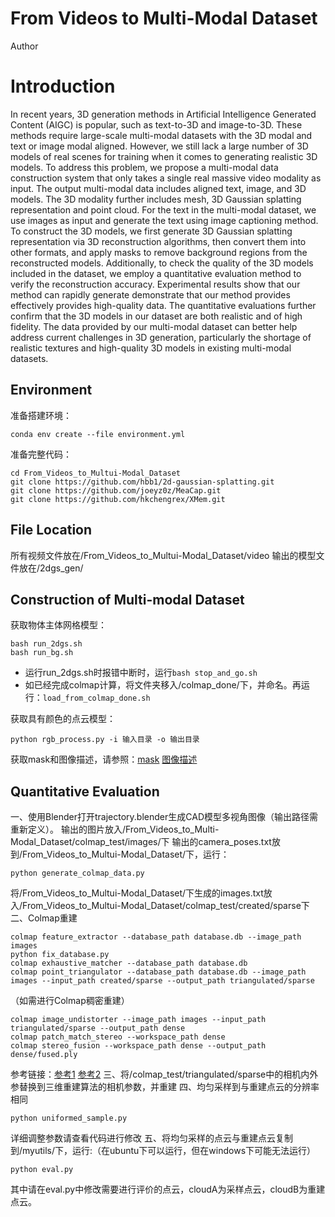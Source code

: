 ﻿# From Videos to Multi-Modal Dataset

Author


# Introduction

In recent years, 3D generation methods in Artificial Intelligence Generated Content (AIGC) is popular, such as text-to-3D and image-to-3D. These methods require large-scale multi-modal datasets with the 3D modal and text or image modal aligned. However, we still lack a large number of 3D models of real scenes for training when it comes to generating realistic 3D models. To address this problem, we propose a multi-modal data construction system that only takes a single real massive video modality as input. The output multi-modal data includes aligned text, image, and 3D models. The 3D modality further includes mesh, 3D Gaussian splatting representation and point cloud.
For the text in the multi-modal dataset, we use images as input and generate the text using image captioning method. To construct the 3D models, we first generate 3D Gaussian splatting representation via 3D reconstruction algorithms, then convert them into other formats, and apply masks to remove background regions from the reconstructed models. Additionally, to check the quality of the 3D models included in the dataset, we employ a quantitative evaluation method to verify the reconstruction accuracy. Experimental results show that our method can rapidly generate demonstrate that our method provides effectively provides high-quality data. The quantitative evaluations further confirm that the 3D models in our dataset are both realistic and of high fidelity. The data provided by our multi-modal dataset can better help address current challenges in 3D generation, particularly the shortage of realistic textures and high-quality 3D models in existing multi-modal datasets.

## Environment

准备搭建环境：

    conda env create --file environment.yml

准备完整代码：

    cd From_Videos_to_Multui-Modal_Dataset
    git clone https://github.com/hbb1/2d-gaussian-splatting.git
    git clone https://github.com/joeyz0z/MeaCap.git
    git clone https://github.com/hkchengrex/XMem.git

## File Location
所有视频文件放在/From_Videos_to_Multui-Modal_Dataset/video
输出的模型文件放在/2dgs_gen/

## Construction of Multi-modal Dataset

获取物体主体网格模型：

    bash run_2dgs.sh
    bash run_bg.sh

 - 运行run_2dgs.sh时报错中断时，运行`bash stop_and_go.sh`
 - 如已经完成colmap计算，将文件夹移入/colmap_done/下，并命名。再运行：`load_from_colmap_done.sh`

获取具有颜色的点云模型：

    python rgb_process.py -i 输入目录 -o 输出目录

获取mask和图像描述，请参照：[mask](https://github.com/hkchengrex/XMem)      [图像描述](https://github.com/joeyz0z/MeaCap?tab=readme-ov-file)

## Quantitative Evaluation

一、使用Blender打开trajectory.blender生成CAD模型多视角图像（输出路径需重新定义）。
输出的图片放入/From_Videos_to_Multi-Modal_Dataset/colmap_test/images/下
输出的camera_poses.txt放到/From_Videos_to_Multui-Modal_Dataset/下，运行：

    python generate_colmap_data.py 

将/From_Videos_to_Multui-Modal_Dataset/下生成的images.txt放入/From_Videos_to_Multui-Modal_Dataset/colmap_test/created/sparse下
二、Colmap重建

    colmap feature_extractor --database_path database.db --image_path images
    python fix_database.py
    colmap exhaustive_matcher --database_path database.db
    colmap point_triangulator --database_path database.db --image_path images --input_path created/sparse --output_path triangulated/sparse

（如需进行Colmap稠密重建）

    colmap image_undistorter --image_path images --input_path triangulated/sparse --output_path dense
	colmap patch_match_stereo --workspace_path dense
	colmap stereo_fusion --workspace_path dense --output_path dense/fused.ply

参考链接：[参考1](https://blog.csdn.net/qq_38677322/article/details/126269726)  [参考2](https://www.cnblogs.com/li-minghao/p/11865794.html)
三、将/colmap_test/triangulated/sparse中的相机内外参替换到三维重建算法的相机参数，并重建
四、均匀采样到与重建点云的分辨率相同

    python uniformed_sample.py
   
   详细调整参数请查看代码进行修改
 五、将均匀采样的点云与重建点云复制到/myutils/下，运行:（在ubuntu下可以运行，但在windows下可能无法运行）
 
    python eval.py

其中请在eval.py中修改需要进行评价的点云，cloudA为采样点云，cloudB为重建点云。

